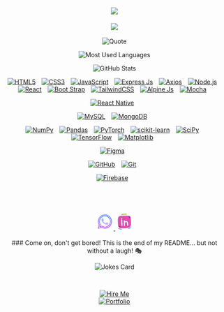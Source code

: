 
<h3 align="center">
  <img src="https://readme-typing-svg.herokuapp.com?size=22&center=true&vCenter=true&width=600&lines=Hello,+I'm+Ofentse+Lebese!">
</h3>

<div align="center">
    <img src="https://media.giphy.com/media/qgQUggAC3Pfv687qPC/giphy.gif" width="500">
</div>


<div align="center">

![Quote](https://quotes-github-readme.vercel.app/api?type=horizontal&theme=vue)

</div>

</div>
<p align="center">
  <img src="https://github-readme-stats.vercel.app/api/top-langs/?username=OLebese95&layout=compact&theme=vue&hide_border=true" alt="Most Used Languages"/>
</p>
<p align="center">
  <img src="https://github-readme-stats.vercel.app/api?username=OLebese95&show_icons=true&theme=vue&hide_border=true" alt="GitHub Stats"/>
</p>


<div align="center">
  <!-- Web Development Badges -->
<a href="#"><img src="https://img.shields.io/badge/html5-%23E34F26.svg?style=for-the-badge&logo=html5&logoColor=white" alt="HTML5" style="margin-right: 10px; height: 20px;"></a>
<a href="#"><img src="https://img.shields.io/badge/css3-%231572B6.svg?style=for-the-badge&logo=css3&logoColor=white" alt="CSS3" style="margin-right: 10px; height: 20px;"></a>
<a href="#"><img src="https://img.shields.io/badge/javascript-%23323330.svg?style=for-the-badge&logo=javascript&logoColor=%23F7DF1E" alt="JavaScript" style="margin-right: 10px; height: 20px;"></a>
<a href="#"><img src="https://img.shields.io/badge/Express%20js-000000?style=for-the-badge&logo=express&logoColor=white" alt="Express Js" style="margin-right: 10px; height: 20px;"></a>
<a href="#"><img src="https://img.shields.io/badge/Axios-5A29E4?style=for-the-badge&logo=axios&logoColor=white" alt="Axios" style="margin-right: 10px; height: 20px;"></a>
<a href="#"><img src="https://img.shields.io/badge/node.js-6DA55F?style=for-the-badge&logo=node.js&logoColor=white" alt="Node.js" style="margin-right: 10px; height: 20px;"></a>
<!-- Frameworks -->
<a href="#"><img src="https://img.shields.io/badge/React-20232A?style=for-the-badge&logo=react&logoColor=61DAFB" alt="React" style="margin-right: 10px; height: 20px;"></a>
<a href="#"><img src="https://img.shields.io/badge/Bootstrap-563D7C?style=for-the-badge&logo=bootstrap&logoColor=white" alt="Boot Strap" style="margin-right: 10px; height: 20px;"></a>
<a href="#"><img src="https://img.shields.io/badge/Tailwind_CSS-38B2AC?style=for-the-badge&logo=tailwind-css&logoColor=white" alt="TailwindCSS" style="margin-right: 10px; height: 20px;"></a>
<a href="#"><img src="https://img.shields.io/badge/Alpine%20JS-8BC0D0?style=for-the-badge&logo=alpinedotjs&logoColor=black" alt="Alpine Js" style="margin-right: 10px; height: 20px;"></a>
<a href="#"><img src="https://img.shields.io/badge/Mocha-8D6748?style=for-the-badge&logo=Mocha&logoColor=white" alt="Mocha" style="margin-right: 10px; height: 20px;"></a>
<!-- Containing -->

<!-- Mobile Frameworks -->

<a href="#"><img src="https://img.shields.io/badge/React_Native-20232A?style=for-the-badge&logo=react&logoColor=61DAFB" alt="React Native" style="margin-right: 10px; height: 20px;"></a>

<!-- Database Badges -->

<a href="#"><img src="https://img.shields.io/badge/mysql-4479A1.svg?style=for-the-badge&logo=mysql&logoColor=white" alt="MySQL" style="margin-right: 10px; height: 20px;"></a>
<a href="#"><img src="https://img.shields.io/badge/mongodb-4EA94B?style=for-the-badge&logo=mongodb&logoColor=white" alt="MongoDB" style="margin-right: 10px; height: 20px;"></a>

<!-- Data Science & Machine Learning Badges -->

<a href="#"><img src="https://img.shields.io/badge/numpy-%23013243.svg?style=for-the-badge&logo=numpy&logoColor=white" alt="NumPy" style="margin-right: 10px; height: 20px;"></a>
<a href="#"><img src="https://img.shields.io/badge/pandas-%23150458.svg?style=for-the-badge&logo=pandas&logoColor=white" alt="Pandas" style="margin-right: 10px; height: 20px;"></a>
<a href="#"><img src="https://img.shields.io/badge/pytorch-%23EE4C2C.svg?style=for-the-badge&logo=PyTorch&logoColor=white" alt="PyTorch" style="margin-right: 10px; height: 20px;"></a>
<a href="#"><img src="https://img.shields.io/badge/scikit--learn-%23F7931E.svg?style=for-the-badge&logo=scikit-learn&logoColor=white" alt="scikit-learn" style="margin-right: 10px; height: 20px;"></a>
<a href="#"><img src="https://img.shields.io/badge/scipy-%230C55A5.svg?style=for-the-badge&logo=scipy&logoColor=%white" alt="SciPy" style="margin-right: 10px; height: 20px;"></a>
<a href="#"><img src="https://img.shields.io/badge/tensorflow-%23FF6F00.svg?style=for-the-badge&logo=TensorFlow&logoColor=white" alt="TensorFlow" style="margin-right: 10px; height: 20px;"></a>
<a href="#"><img src="https://img.shields.io/badge/matplotlib-%23ffffff.svg?style=for-the-badge&logo=Matplotlib&logoColor=black" alt="Matplotlib" style="margin-right: 10px; height: 20px;"></a>

<!-- Design & UI/UX Badges -->

<a href="#"><img src="https://img.shields.io/badge/figma-%23F24E1E.svg?style=for-the-badge&logo=figma&logoColor=white" alt="Figma" style="margin-right: 10px; height: 20px;"></a>

<!-- Version Control Badges -->

<a href="#"><img src="https://img.shields.io/badge/github-%23121011.svg?style=for-the-badge&logo=github&logoColor=white" alt="GitHub" style="margin-right: 10px; height: 20px;"></a>
<a href="#"><img src="https://img.shields.io/badge/git-%23F05033.svg?style=for-the-badge&logo=git&logoColor=white" alt="Git" style="margin-right: 10px; height: 20px;"></a>

<!-- Miscellaneous Badges -->

<a href="#"><img src="https://img.shields.io/badge/firebase-a08021?style=for-the-badge&logo=firebase&logoColor=ffcd34" alt="Firebase" style="margin-right: 10px; height: 20px;"></a>

</div>

## ![]()

<div align="center">
  <a href="https://wa.me/27716472363" target="_blank">
    <img src="/images/whatsapp.png" alt="WhatsApp" width="40px">
  <a href="https://www.linkedin.com/in/fentselebese-profile"><img src="/images/linkedin.png" alt="LinkedIn" width="40px"></a> 
</div>


<div align="center">

<br>  
### Come on, don't get bored! This is the end of my README... but not without a laugh! 🎭  
<br>  

![Jokes Card](https://readme-jokes.vercel.app/api)

<br>  

[![Hire Me](https://img.shields.io/badge/-Hire%20Me-green?style=for-the-badge)](mailto:fentselebese@gmail.com)  
[![Portfolio](https://img.shields.io/badge/Portfolio-Visit-blue?style=for-the-badge)](https://your-portfolio-link.com)  

<br> 

</div>
